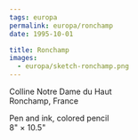 ```yaml
---
tags: europa
permalink: europa/ronchamp
date: 1995-10-01

title: Ronchamp
images:
  - europa/sketch-ronchamp.png
---
```

Colline Notre Dame du Haut  
Ronchamp, France

Pen and ink, colored pencil  
8" × 10.5"